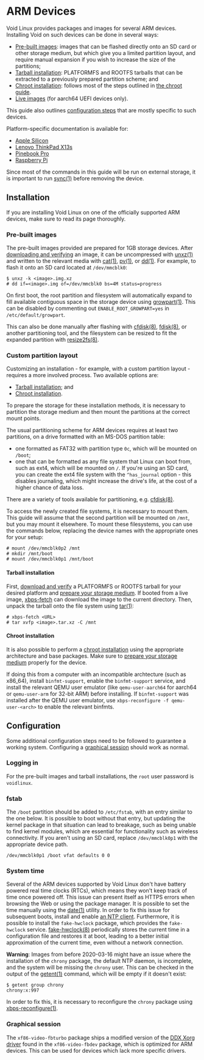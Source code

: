 # ARM Devices

Void Linux provides packages and images for several ARM devices. Installing Void
on such devices can be done in several ways:

- [Pre-built images](#pre-built-images): images that can be flashed directly
   onto an SD card or other storage medium, but which give you a limited
   partition layout, and require manual expansion if you wish to increase the
   size of the partitions;
- [Tarball installation](#tarball-installation): PLATFORMFS and ROOTFS tarballs
   that can be extracted to a previously prepared partition scheme; and
- [Chroot installation](#chroot-installation): follows most of the steps
   outlined in [the chroot guide](../chroot.md).
- [Live images](../../live-images/index.md) (for aarch64 UEFI devices only).

This guide also outlines [configuration steps](#configuration) that are mostly
specific to such devices.

Platform-specific documentation is available for:

- [Apple Silicon](./apple-silicon.md)
- [Lenovo ThinkPad X13s](./thinkpad-x13s.md)
- [Pinebook Pro](./pinebook-pro.md)
- [Raspberry Pi](./raspberry-pi.md)

Since most of the commands in this guide will be run on external storage, it is
important to run [sync(1)](https://man.voidlinux.org/sync.1) before removing the
device.

## Installation

If you are installing Void Linux on one of the officially supported ARM devices,
make sure to read its page thoroughly.

### Pre-built images

The pre-built images provided are prepared for 1GB storage devices. After
[downloading and verifying](../../index.md#downloading-installation-media) an
image, it can be uncompressed with [unxz(1)](https://man.voidlinux.org/unxz.1)
and written to the relevant media with
[cat(1)](https://man.voidlinux.org/cat.1),
[pv(1)](https://man.voidlinux.org/pv.1), or
[dd(1)](https://man.voidlinux.org/dd.1). For example, to flash it onto an SD
card located at `/dev/mmcblk0`:

```
$ unxz -k <image>.img.xz
# dd if=<image>.img of=/dev/mmcblk0 bs=4M status=progress
```

On first boot, the root partition and filesystem will automatically expand to
fill available contiguous space in the storage device using
[growpart(1)](https://man.voidlinux.org/man1/growpart.1). This can be disabled
by commenting out `ENABLE_ROOT_GROWPART=yes` in `/etc/default/growpart`.

This can also be done manually after flashing with
[cfdisk(8)](https://man.voidlinux.org/cfdisk.8),
[fdisk(8)](https://man.voidlinux.org/fdisk.8), or another partitioning tool, and
the filesystem can be resized to fit the expanded partition with
[resize2fs(8)](https://man.voidlinux.org/resize2fs.8).

### Custom partition layout

Customizing an installation - for example, with a custom partition layout -
requires a more involved process. Two available options are:

- [Tarball installation](#tarball-installation); and
- [Chroot installation](#chroot-installation).

To prepare the storage for these installation methods, it is necessary to
partition the storage medium and then mount the partitions at the correct mount
points.

The usual partitioning scheme for ARM devices requires at least two partitions,
on a drive formatted with an MS-DOS partition table:

- one formatted as FAT32 with partition type `0c`, which will be mounted on
   `/boot`;
- one that can be formatted as any file system that Linux can boot from, such as
   ext4, which will be mounted on `/`. If you're using an SD card, you can
   create the ext4 file system with the `^has_journal` option - this disables
   journaling, which might increase the drive's life, at the cost of a higher
   chance of data loss.

There are a variety of tools available for partitioning, e.g.
[cfdisk(8)](https://man.voidlinux.org/cfdisk.8).

To access the newly created file systems, it is necessary to mount them. This
guide will assume that the second partition will be mounted on `/mnt`, but you
may mount it elsewhere. To mount these filesystems, you can use the commands
below, replacing the device names with the appropriate ones for your setup:

```
# mount /dev/mmcblk0p2 /mnt
# mkdir /mnt/boot
# mount /dev/mmcblk0p1 /mnt/boot
```

#### Tarball installation

First, [download and verify](../../index.md#downloading-installation-media) a
PLATFORMFS or ROOTFS tarball for your desired platform and [prepare your storage
medium](#custom-partition-layout). If booted from a live image, 
[xbps-fetch](https://man.voidlinux.org/xbps-fetch) can download the image to the
current directory. Then, unpack the tarball onto the file system
using [tar(1)](https://man.voidlinux.org/tar.1):

```
# xbps-fetch <URL>
# tar xvfp <image>.tar.xz -C /mnt
```

#### Chroot installation

It is also possible to perform a [chroot installation](../chroot.md) using the
appropriate architecture and base packages. Make sure to [prepare your storage
medium](#custom-partition-layout) properly for the device.

If doing this from a computer with an incompatible archtecture (such as x86_64),
install `binfmt-support`, enable the `binfmt-support` service, and install the
relevant QEMU user emulator (like `qemu-user-aarch64` for aarch64 or
`qemu-user-arm` for 32-bit ARM) before installing. If `binfmt-support` was
installed after the QEMU user emulator, use `xbps-reconfigure -f
qemu-user-<arch>` to enable the relevant binfmts.

## Configuration

Some additional configuration steps need to be followed to guarantee a working
system. Configuring a [graphical
session](../../../config/graphical-session/index.md) should work as normal.

### Logging in

For the pre-built images and tarball installations, the `root` user password is
`voidlinux`.

### fstab

The `/boot` partition should be added to `/etc/fstab`, with an entry similar to
the one below. It is possible to boot without that entry, but updating the
kernel package in that situation can lead to breakage, such as being unable to
find kernel modules, which are essential for functionality such as wireless
connectivity. If you aren't using an SD card, replace `/dev/mmcblk0p1` with the
appropriate device path.

```
/dev/mmcblk0p1 /boot vfat defaults 0 0
```

### System time

Several of the ARM devices supported by Void Linux don't have battery powered
real time clocks (RTCs), which means they won't keep track of time once powered
off. This issue can present itself as HTTPS errors when browsing the Web or
using the package manager. It is possible to set the time manually using the
[date(1)](https://man.voidlinux.org/date.1) utility. In order to fix this issue
for subsequent boots, install and enable [an NTP
client](../../../config/date-time.md#ntp). Furthermore, it is possible to
install the `fake-hwclock` package, which provides the `fake-hwclock` service.
[fake-hwclock(8)](https://man.voidlinux.org/fake-hwclock.8) periodically stores
the current time in a configuration file and restores it at boot, leading to a
better initial approximation of the current time, even without a network
connection.

**Warning**: Images from before 2020-03-16 might have an issue where the
installation of the `chrony` package, the default NTP daemon, is incomplete, and
the system will be missing the `chrony` user. This can be checked in the output
of the [getent(1)](https://man.voidlinux.org/getent.1) command, which will be
empty if it doesn't exist:

```
$ getent group chrony
chrony:x:997
```

In order to fix this, it is necessary to reconfigure the `chrony` package using
[xbps-reconfigure(1)](https://man.voidlinux.org/xbps-reconfigure).

### Graphical session

The `xf86-video-fbturbo` package ships a modified version of the [DDX Xorg
driver](../../../config/graphical-session/xorg.md#ddx) found in the
`xf86-video-fbdev` package, which is optimized for ARM devices. This can be used
for devices which lack more specific drivers.
